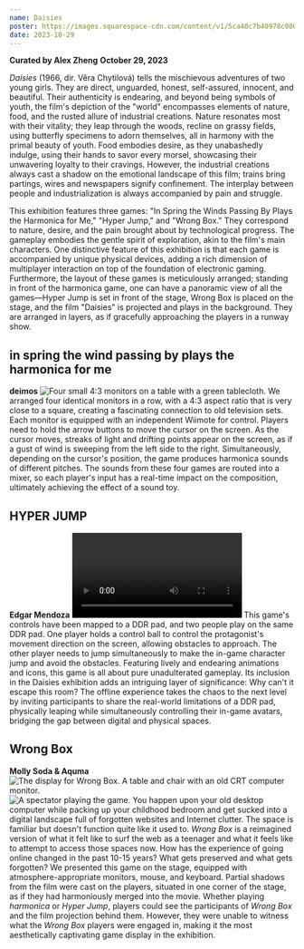 ```yaml
---
name: Daisies
poster: https://images.squarespace-cdn.com/content/v1/5ca40c7b40978c0001458f5d/9ac099fc-e228-4c18-89d0-0ef3c7ef93ed/posters_square+-+Alex+Zheng.png?format=2500w
date: 2023-10-29
---
```


**Curated by Alex Zheng**
**October 29, 2023**

*Daisies* (1966, dir. Věra Chytilová) tells the mischievous adventures of two young girls. They are direct, unguarded, honest, self-assured, innocent, and beautiful. Their authenticity is endearing, and beyond being symbols of youth, the film's depiction of the "world" encompasses elements of nature, food, and the rusted allure of industrial creations. Nature resonates most with their vitality; they leap through the woods, recline on grassy fields, using butterfly specimens to adorn themselves, all in harmony with the primal beauty of youth. Food embodies desire, as they unabashedly indulge, using their hands to savor every morsel, showcasing their unwavering loyalty to their cravings. However, the industrial creations always cast a shadow on the emotional landscape of this film; trains bring partings, wires and newspapers signify confinement. The interplay between people and industrialization is always accompanied by pain and struggle.

This exhibition features three games: "In Spring the Winds Passing By Plays the Harmonica for Me," "Hyper Jump," and "Wrong Box." They correspond to nature, desire, and the pain brought about by technological progress. The gameplay embodies the gentle spirit of exploration, akin to the film's main characters. 
One distinctive feature of this exhibition is that each game is accompanied by unique physical devices, adding a rich dimension of multiplayer interaction on top of the foundation of electronic gaming. 
Furthermore, the layout of these games is meticulously arranged; standing in front of the harmonica game, one can have a panoramic view of all the games—Hyper Jump is set in front of the stage, Wrong Box is placed on the stage, and the film "Daisies" is projected and plays in the background. They are arranged in layers, as if gracefully approaching the players in a runway show.

## in spring the wind passing by plays the harmonica for me 
**deimos**
![Four small 4:3 monitors on a table with a green tablecloth.](https://drive.google.com/thumbnail?id=152e85wZ9SFqowjPo3HScxdRkEl2b3tlo&sz=w1000)
We arranged four identical monitors in a row, with a 4:3 aspect ratio that is very close to a square, creating a fascinating connection to old television sets. Each monitor is equipped with an independent Wiimote for control. Players need to hold the arrow buttons to move the cursor on the screen. As the cursor moves, streaks of light and drifting points appear on the screen, as if a gust of wind is sweeping from the left side to the right. Simultaneously, depending on the cursor's position, the game produces harmonica sounds of different pitches. The sounds from these four games are routed into a mixer, so each player's input has a real-time impact on the composition, ultimately achieving the effect of a sound toy.

## HYPER JUMP
**Edgar Mendoza**
<video src="C0125.MP4"></video>
This game's controls have been mapped to a DDR pad, and two people play on the same DDR pad. One player holds a control ball to control the protagonist's movement direction on the screen, allowing obstacles to approach. The other player needs to jump simultaneously to make the in-game character jump and avoid the obstacles.
Featuring lively and endearing animations and icons, this game is all about pure unadulterated gameplay. Its inclusion in the Daisies exhibition adds an intriguing layer of significance: Why can't it escape this room? The offline experience takes the chaos to the next level by inviting participants to share the real-world limitations of a DDR pad, physically leaping while simultaneously controlling their in-game avatars, bridging the gap between digital and physical spaces.

## Wrong Box
**Molly Soda & Aquma**
![The display for Wrong Box. A table and chair with an old CRT computer monitor.](DSC01879.jpg)
![A spectator playing the game.](DSC01966.jpg)
You happen upon your old desktop computer while packing up your childhood bedroom and get sucked into a digital landscape full of forgotten websites and Internet clutter. The space is familiar but doesn't function quite like it used to.
*Wrong Box* is a reimagined version of what it felt like to surf the web as a teenager and what it feels like to attempt to access those spaces now. How has the experience of going online changed in the past 10-15 years? What gets preserved and what gets forgotten?
We presented this game on the stage, equipped with atmosphere-appropriate monitors, mouse, and keyboard. Partial shadows from the film were cast on the players, situated in one corner of the stage, as if they had harmoniously merged into the movie. Whether playing *harmonica* or *Hyper Jump*, players could see the participants of *Wrong Box* and the film projection behind them. However, they were unable to witness what the *Wrong Box* players were engaged in, making it the most aesthetically captivating game display in the exhibition.